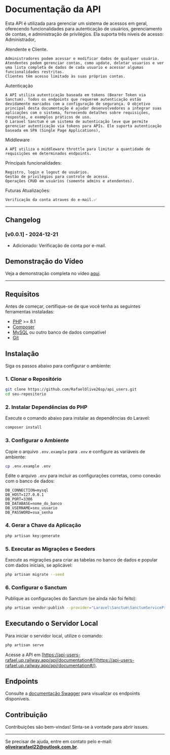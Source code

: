 # Documentação da API

Esta API é utilizada para gerenciar um sistema de acessos em geral, oferecendo funcionalidades para autenticação de usuários, gerenciamento de contas, e administração de privilégios. Ela suporta três níveis de acesso: Administrador, 

Atendente e Cliente.

    Administradores podem acessar e modificar dados de qualquer usuário.
    Atendentes podem gerenciar contas, como update, deletar usuarios e ver uma lista completa de dados de cada usuario e acessar algumas funcionalidades restritas.
    Clientes têm acesso limitado às suas próprias contas.

Autenticação

    A API utiliza autenticação baseada em tokens (Bearer Token via Sanctum). Todos os endpoints que requerem autenticação estão devidamente marcados com a configuração de segurança. O objetivo principal desta documentação é ajudar desenvolvedores a integrar suas aplicações com o sistema, fornecendo detalhes sobre requisições, respostas, e exemplos práticos de uso.
    O Laravel Sanctum é um sistema de autenticação leve que permite gerenciar autenticação via tokens para APIs. Ele suporta autenticação baseada em SPA (Single Page Applications),

Middleware

    A API utiliza o middleware throttle para limitar a quantidade de requisições em determinados endpoints.

Principais funcionalidades:

    Registro, login e logout de usuários.
    Gestão de privilégios para controle de acesso.
    Operações CRUD em usuários (somente admins e atendentes).

Futuras Atualizações:

    Verificação da conta atraves do e-mail.✅
---
## Changelog

### [v0.0.1] - 2024-12-21
- Adicionado: Verificação de conta por e-mail.


## Demonstração do Vídeo

Veja a demonstração completa no vídeo [aqui](https://rafaelolive26sp.github.io/api_users/ApresentationEmail).



---

## Requisitos

Antes de começar, certifique-se de que você tenha as seguintes ferramentas instaladas:

- [PHP](https://www.php.net/) >= 8.1
- [Composer](https://getcomposer.org/)
- [MySQL](https://www.mysql.com/) ou outro banco de dados compatível
- [Git](https://git-scm.com/)

## Instalação

Siga os passos abaixo para configurar o ambiente:

### 1. Clonar o Repositório

```bash
git clone https://github.com/RafaelOlive26sp/api_users.git
cd seu-repositorio
```

### 2. Instalar Dependências do PHP

Execute o comando abaixo para instalar as dependências do Laravel:

```bash
composer install
```

### 3. Configurar o Ambiente

Copie o arquivo `.env.example` para `.env` e configure as variáveis de ambiente:

```bash
cp .env.example .env
```

Edite o arquivo `.env` para incluir as configurações corretas, como conexão com o banco de dados:

```env
DB_CONNECTION=mysql
DB_HOST=127.0.0.1
DB_PORT=3306
DB_DATABASE=nome_do_banco
DB_USERNAME=seu_usuario
DB_PASSWORD=sua_senha
```

### 4. Gerar a Chave da Aplicação

```bash
php artisan key:generate
```

### 5. Executar as Migrações e Seeders

Execute as migrações para criar as tabelas no banco de dados e popular com dados iniciais, se aplicável:

```bash
php artisan migrate --seed
```

### 6. Configurar o Sanctum

Publique as configurações do Sanctum (se ainda não foi feito):

```bash
php artisan vendor:publish --provider="Laravel\Sanctum\SanctumServiceProvider"
```


## Executando o Servidor Local

Para iniciar o servidor local, utilize o comando:

```bash
php artisan serve
```

Acesse a API em [https://api-users-rafael.up.railway.app/api/documentation#/](https://api-users-rafael.up.railway.app/api/documentation#/).


## Endpoints

Consulte a [documentação Swagger](https://api-users-rafael.up.railway.app/api/documentation#/) para visualizar os endpoints disponíveis.

## Contribuição

Contribuições são bem-vindas! Sinta-se à vontade para abrir issues.



---

Se precisar de ajuda, entre em contato pelo e-mail: **oliveirarafael22@outlook.com.br**.

